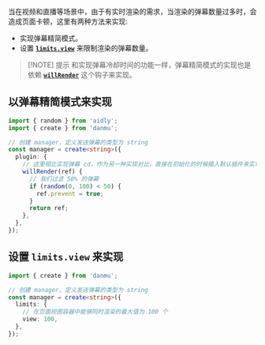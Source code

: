 
当在视频和直播等场景中，由于有实时渲染的需求，当渲染的弹幕数量过多时，会造成页面卡顿，这里有两种方法来实现:

- 实现弹幕精简模式。
- 设置 [**`limits.view`**](../reference//manager-config/#config-limits) 来限制渲染的弹幕数量。

> [!NOTE] 提示
> 和实现弹幕冷却时间的功能一样，弹幕精简模式的实现也是依赖 [**`willRender`**](../reference/manager-hooks/#hooks-willrender) 这个钩子来实现。

## 以弹幕精简模式来实现

```ts {10}
import { random } from 'aidly';
import { create } from 'danmu';

// 创建 manager，定义发送弹幕的类型为 string
const manager = create<string>({
  plugin: {
    // 这里相比实现弹幕 cd，作为另一种实现对比，直接在初始化的时候插入默认插件来实现
    willRender(ref) {
      // 我们过滤 50% 的弹幕
      if (random(0, 100) < 50) {
        ref.prevent = true;
      }
      return ref;
    },
  },
});
```

## 设置 `limits.view` 来实现

```ts {7}
import { create } from 'danmu';

// 创建 manager，定义发送弹幕的类型为 string
const manager = create<string>({
  limits: {
    // 在页面视图容器中能够同时渲染的最大值为 100 个
    view: 100,
  },
});
```
